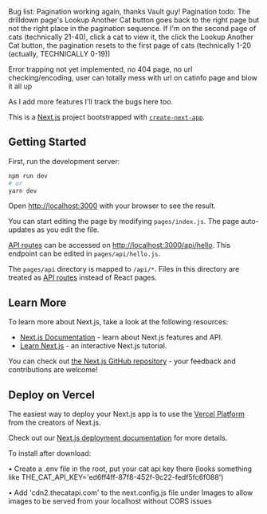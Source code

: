 Bug list:
Pagination working again, thanks Vault guy! Pagination todo: The drilldown page's Lookup Another Cat button goes back to the right page but not the right place in the pagination sequence. If I'm on the second page of cats (technically 21-40), click a cat to view it, the click the Lookup Another Cat button, the pagination resets to the first page of cats (technically 1-20 (actually, TECHNICALLY 0-19))

Error trapping not yet implemented, no 404 page, no url checking/encoding, user can totally mess with url on catinfo page and blow it all up

As I add more features I'll track the bugs here too.


This is a [Next.js](https://nextjs.org/) project bootstrapped with [`create-next-app`](https://github.com/vercel/next.js/tree/canary/packages/create-next-app).

## Getting Started

First, run the development server:

```bash
npm run dev
# or
yarn dev
```

Open [http://localhost:3000](http://localhost:3000) with your browser to see the result.

You can start editing the page by modifying `pages/index.js`. The page auto-updates as you edit the file.

[API routes](https://nextjs.org/docs/api-routes/introduction) can be accessed on [http://localhost:3000/api/hello](http://localhost:3000/api/hello). This endpoint can be edited in `pages/api/hello.js`.

The `pages/api` directory is mapped to `/api/*`. Files in this directory are treated as [API routes](https://nextjs.org/docs/api-routes/introduction) instead of React pages.

## Learn More

To learn more about Next.js, take a look at the following resources:

- [Next.js Documentation](https://nextjs.org/docs) - learn about Next.js features and API.
- [Learn Next.js](https://nextjs.org/learn) - an interactive Next.js tutorial.

You can check out [the Next.js GitHub repository](https://github.com/vercel/next.js/) - your feedback and contributions are welcome!

## Deploy on Vercel

The easiest way to deploy your Next.js app is to use the [Vercel Platform](https://vercel.com/new?utm_medium=default-template&filter=next.js&utm_source=create-next-app&utm_campaign=create-next-app-readme) from the creators of Next.js.

Check out our [Next.js deployment documentation](https://nextjs.org/docs/deployment) for more details.

To install after download: 

• Create a .env file in the root, put your cat api key there (looks something like THE_CAT_API_KEY='ed6ff4ff-87f8-452f-9c22-fedf5fc6f088')

• Add 'cdn2.thecatapi.com' to the next.config.js file under Images to allow images to be served from your localhost without CORS issues


